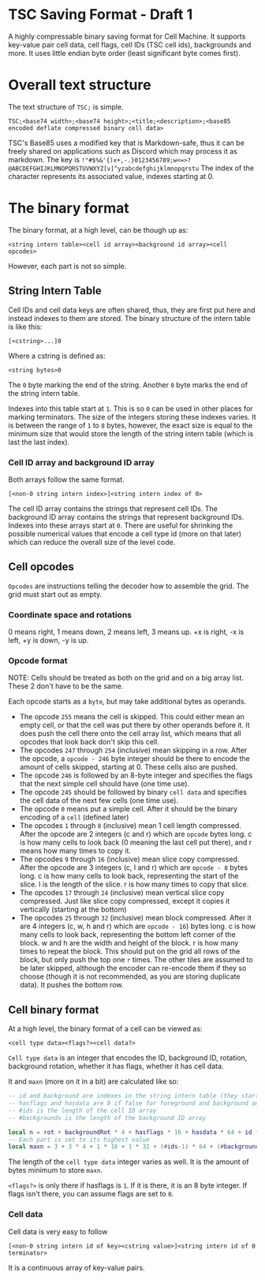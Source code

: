 # TSC Saving Format - Draft 1

A highly compressable binary saving format for Cell Machine. It supports key-value pair cell data, cell flags, cell IDs (TSC cell ids),
backgrounds and more. It uses little endian byte order (least significant byte comes first).

# Overall text structure

The text structure of `TSC;` is simple.
```
TSC;<base74 width>;<base74 height>;<title;<description>;<base85 encoded deflate compressed binary cell data>
```

TSC's Base85 uses a modified key that is Markdown-safe, thus it can be freely shared on applications such as Discord which may process it as markdown.
The key is `!"#$%&'{)x+,-.}0123456789;w<=>?@ABCDEFGHIJKLMNOPQRSTUVWXYZ[v]^yzabcdefghijklmnopqrstu`
The index of the character represents its associated value, indexes starting at 0.

# The binary format

The binary format, at a high level, can be though up as:
```
<string intern table><cell id array><background id array><cell opcodes>
```

However, each part is not so simple.

## String Intern Table

Cell IDs and cell data keys are often shared, thus, they are first put here and instead indexes to them are stored.
The binary structure of the intern table is like this:
```
[<cstring>...]0
```
Where a cstring is defined as:
```
<string bytes>0
```
The `0` byte marking the end of the string.
Another `0` byte marks the end of the string intern table.

Indexes into this table start at `1`. This is so `0` can be used in other places for marking terminators.
The size of the integers storing these indexes varies. It is between the range of `1` to `8` bytes, however, the exact size is equal to the minimum
size that would store the length of the string intern table (which is last the last index).

### Cell ID array and background ID array

Both arrays follow the same format.
```
[<non-0 string intern index>]<string intern index of 0>
```

The cell ID array contains the strings that represent cell IDs.
The background ID array contains the strings that represent background IDs.
Indexes into these arrays start at `0`.
There are useful for shrinking the possible numerical values that encode a cell type id (more on that later) which can reduce the overall size of
the level code.

## Cell opcodes

`Opcodes` are instructions telling the decoder how to assemble the grid.
The grid must start out as empty.

### Coordinate space and rotations

0 means right, 1 means down, 2 means left, 3 means up. +x is right, -x is left, +y is down, -y is up.

### Opcode format

NOTE: Cells should be treated as both on the grid and on a big array list. These 2 don't have to be the same.

Each opcode starts as a `byte`, but may take additional bytes as operands.
- The opcode `255` means the cell is skipped. This could either mean an empty cell, or that the cell was put there by other operands before it. It does
push the cell there onto the cell array list, which means that all opcodes that look back don't skip this cell.
- The opcodes `247` through `254` (inclusive) mean skipping in a row. After the opcode, a `opcode - 246` byte integer should be there to encode
the amount of cells skipped, starting at 0. These cells also are pushed.
- The opcode `246` is followed by an 8-byte integer and specifies the flags that the next simple cell should have (one time use).
- The opcode `245` should be followed by binary `cell data` and specifies the cell data of the next few cells (one time use).
- The opcode `0` means put a simple cell. After it should be the binary encoding of a `cell` (defined later)
- The opcodes `1` through `8` (inclusive) mean 1 cell length compressed. After the opcode are 2 integers (c and r) which are `opcode` bytes long.
c is how many cells to look back (0 meaning the last cell put there), and r means how many times to copy it.
- The opcodes `9` through `16` (inclusive) mean slice copy compressed. After the opcode are 3 integers (c, l and r) which are `opcode - 8` bytes long.
c is how many cells to look back, representing the start of the slice. l is the length of the slice. r is how many times to copy that slice.
- The opcodes `17` through `24` (inclusive) mean vertical slice copy compressed. Just like slice copy compressed, except it copies it vertically (starting at
the bottom)
- The opcodes `25` through `32` (inclusive) mean block compressed. After it are 4 integers (c, w, h and r) which are `opcode - 16`) bytes long.
c is how many cells to look back, representing the bottom left corner of the block. w and h are the width and height of the block. r is how many times to repeat
the block. This should put on the grid all rows of the block, but only push the top one `r` times. The other tiles are assumed to be later skipped, although
the encoder can re-encode them if they so choose (though it is not recommended, as you are storing duplicate data). It pushes the bottom row.

## Cell binary format

At a high level, the binary format of a cell can be viewed as:
```
<cell type data><flags?><cell data?>
```

`Cell type data` is an integer that encodes the ID, background ID, rotation, background rotation, whether it has flags, whether it has cell data.

It and `maxn` (more on it in a bit) are calculated like so:
```lua
-- id and background are indexes in the string intern table (they start at 1 and thus 1 is subtracted)
-- hasflags and hasdata are 0 if false for foreground and background and 1 if true for foreground, 2 if true for background and 3 for both
-- #ids is the length of the cell ID array
-- #backgrounds is the length of the background ID array

local n = rot + backgroundRot * 4 + hasflags * 16 + hasdata * 64 + id * 256 + background * 256 * #ids
-- Each part is set to its highest value
local maxn = 3 + 3 * 4 + 1 * 16 + 1 * 32 + (#ids-1) * 64 + (#backgrounds-1) * 64 * #ids
```

The length of the `cell type data` integer varies as well. It is the amount of bytes minimum to store `maxn`.

`<flags?>` is only there if hasflags is `1`. If it is there, it is an 8 byte integer. If flags isn't there, you can assume flags are set to `0`.

### Cell data

Cell data is very easy to follow
```
[<non-0 string intern id of key><cstring value>]<string intern id of 0 terminator>
```
It is a continuous array of key-value pairs.
